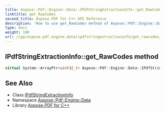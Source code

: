 ```yaml
---
title: Aspose::Pdf::Engine::Data::IPdfStringExtractionInfo::get_RawCodes method
linktitle: get_RawCodes
second_title: Aspose.PDF for C++ API Reference
description: 'How to use get_RawCodes method of Aspose::Pdf::Engine::Data::IPdfStringExtractionInfo class in C++.'
type: docs
weight: 100
url: /cpp/aspose.pdf.engine.data/ipdfstringextractioninfo/get_rawcodes/
---
```

## IPdfStringExtractionInfo::get_RawCodes method




```cpp
virtual System::ArrayPtr<uint32_t> Aspose::Pdf::Engine::Data::IPdfStringExtractionInfo::get_RawCodes()=0
```

## See Also

* Class [IPdfStringExtractionInfo](../)
* Namespace [Aspose::Pdf::Engine::Data](../../)
* Library [Aspose.PDF for C++](../../../)
